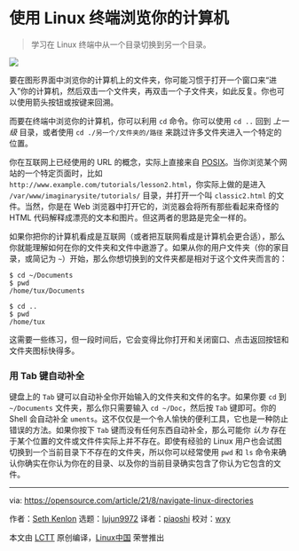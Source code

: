 [#]: subject: (Use the Linux terminal to navigate throughout your computer)
[#]: via: (https://opensource.com/article/21/8/navigate-linux-directories)
[#]: author: (Seth Kenlon https://opensource.com/users/seth)
[#]: collector: (lujun9972)
[#]: translator: (piaoshi)
[#]: reviewer: (wxy)
[#]: publisher: (wxy)
[#]: url: (https://linux.cn/article-13674-1.html)

使用 Linux 终端浏览你的计算机
======

> 学习在 Linux 终端中从一个目录切换到另一个目录。

![](https://img.linux.net.cn/data/attachment/album/202108/12/113605d3hp448xm8m18wzw.jpg)

要在图形界面中浏览你的计算机上的文件夹，你可能习惯于打开一个窗口来“进入”你的计算机，然后双击一个文件夹，再双击一个子文件夹，如此反复。你也可以使用箭头按钮或按键来回溯。

而要在终端中浏览你的计算机，你可以利用 `cd` 命令。你可以使用 `cd ..` 回到 _上一级_ 目录，或者使用 `cd ./另一个/文件夹的/路径` 来跳过许多文件夹进入一个特定的位置。

你在互联网上已经使用的 URL 的概念，实际上直接来自 [POSIX][2]。当你浏览某个网站的一个特定页面时，比如 `http://www.example.com/tutorials/lesson2.html`，你实际上做的是进入 `/var/www/imaginarysite/tutorials/` 目录，并打开一个叫 `classic2.html` 的文件。当然，你是在 Web 浏览器中打开它的，浏览器会将所有那些看起来奇怪的 HTML 代码解释成漂亮的文本和图片。但这两者的思路是完全一样的。

如果你把你的计算机看成是互联网（或者把互联网看成是计算机会更合适），那么你就能理解如何在你的文件夹和文件中遨游了。如果从你的用户文件夹（你的家目录，或简记为 `~`）开始，那么你想切换到的文件夹都是相对于这个文件夹而言的：

```
$ cd ~/Documents
$ pwd
/home/tux/Documents

$ cd ..
$ pwd
/home/tux
```

这需要一些练习，但一段时间后，它会变得比你打开和关闭窗口、点击返回按钮和文件夹图标快得多。

### 用 Tab 键自动补全

键盘上的 `Tab` 键可以自动补全你开始输入的文件夹和文件的名字。如果你要 `cd` 到 `~/Documents` 文件夹，那么你只需要输入 `cd ~/Doc`，然后按 `Tab` 键即可。你的 Shell 会自动补全 `uments`。这不仅仅是一个令人愉快的便利工具，它也是一种防止错误的方法。如果你按下 `Tab` 键而没有任何东西自动补全，那么可能你 _认为_ 存在于某个位置的文件或文件件实际上并不存在。即使有经验的 Linux 用户也会试图切换到一个当前目录下不存在的文件夹，所以你可以经常使用 `pwd` 和 `ls` 命令来确认你确实在你认为你在的目录、以及你的当前目录确实包含了你认为它包含的文件。

--------------------------------------------------------------------------------

via: https://opensource.com/article/21/8/navigate-linux-directories

作者：[Seth Kenlon][a]
选题：[lujun9972][b]
译者：[piaoshi](https://github.com/piaoshi)
校对：[wxy](https://github.com/wxy)

本文由 [LCTT](https://github.com/LCTT/TranslateProject) 原创编译，[Linux中国](https://linux.cn/) 荣誉推出

[a]: https://opensource.com/users/seth
[b]: https://github.com/lujun9972
[1]: https://opensource.com/sites/default/files/styles/image-full-size/public/ch01s04.svg_.png?itok=bC8Bcapk (Move around your computer)
[2]: https://opensource.com/article/19/7/what-posix-richard-stallman-explains
